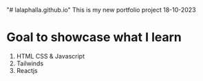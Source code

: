 "# lalaphalla.github.io" 
This is my new portfolio project
18-10-2023
# Goal to showcase what I learn
1. HTML CSS & Javascript
2. Tailwinds
3. Reactjs

